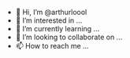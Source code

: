 - 👋 Hi, I’m @arthurloool
- 👀 I’m interested in ...
- 🌱 I’m currently learning ...
- 💞️ I’m looking to collaborate on ...
- 📫 How to reach me ...

<!---
arthurloool/arthurloool is a ✨ special ✨ repository because its `README.md` (this file) appears on your GitHub profile.
You can click the Preview link to take a look at your changes.
--->
